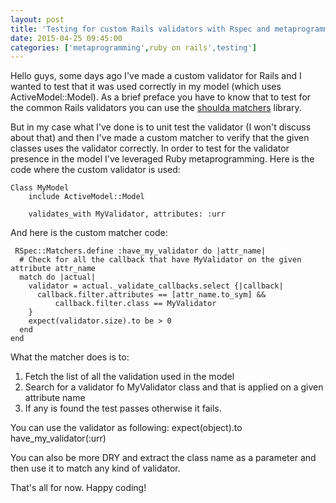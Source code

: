 ```yaml
---
layout: post
title: 'Testing for custom Rails validators with Rspec and metaprogramming'
date: 2015-04-25 09:45:00
categories: ['metaprogramming',ruby on rails',testing']
---
```

Hello guys, some days ago I've made a custom validator for Rails and I wanted to test that it was used correctly in my model (which uses ActiveModel::Model). 
As a brief preface you have to know that to test for the common Rails validators you can use the [shoulda matchers](https://github.com/thoughtbot/shoulda-matchers) library. 
<!-- more -->
But in my case what I've done is to unit test the validator (I won't discuss about that) and then I've made a custom matcher to verify that the given classes uses the validator correctly. In order to test for the validator presence in the model I've leveraged Ruby metaprogramming. Here is the code where the custom validator is used:

	Class MyModel 
		include ActiveModel::Model
		
		validates_with MyValidator, attributes: :urr

And here is the custom matcher code: 
	
	 RSpec::Matchers.define :have_my_validator do |attr_name|
      # Check for all the callback that have MyValidator on the given attribute attr_name
      match do |actual|
        validator = actual._validate_callbacks.select {|callback|
          callback.filter.attributes == [attr_name.to_sym] &&
              callback.filter.class == MyValidator
        }
        expect(validator.size).to be > 0
      end
    end
	
What the matcher does is to:

1. Fetch the list of all the validation used in the model
2. Search for a validator fo MyValidator class and that is applied on a given attribute name
3. If any is found the test passes otherwise it fails.

You can use the validator as following:
	      expect(object).to have_my_validator(:urr)
		  
You can also be more DRY and extract the class name as a parameter and then use it to match any kind of validator.

That's all for now. Happy coding!



